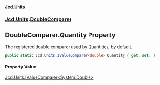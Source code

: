 #### [Jcd.Units](index.md 'index')
### [Jcd.Units](Jcd.Units.md 'Jcd.Units').[DoubleComparer](Jcd.Units.DoubleComparer.md 'Jcd.Units.DoubleComparer')

## DoubleComparer.Quantity Property

The registered double comparer used by Quantities, by default.

```csharp
public static Jcd.Units.IValueComparer<double> Quantity { get; set; }
```

#### Property Value
[Jcd.Units.IValueComparer&lt;](Jcd.Units.IValueComparer_T_.md 'Jcd.Units.IValueComparer<T>')[System.Double](https://docs.microsoft.com/en-us/dotnet/api/System.Double 'System.Double')[&gt;](Jcd.Units.IValueComparer_T_.md 'Jcd.Units.IValueComparer<T>')